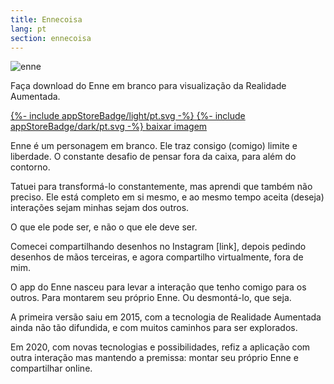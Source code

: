 ```yaml
---
title: Ennecoisa
lang: pt
section: ennecoisa
---
```

<div class="gsm-enne">
  <div class="gsm-enne__img">
    <img src="{{ "/assets/images/ennecoisa.png" | relative_url }}" alt="enne">
    <p class="gsm-enne__img__subtitle">
      Faça download do Enne em branco para visualização da Realidade Aumentada.
    </p>
    <div>
      <a class="gsm-enne__img__appstore _light" href="https://apps.apple.com/br/app/ennecoisa-app/id1497722984" target="_blank" rel="noopener noreferrer">
        {%- include appStoreBadge/light/pt.svg -%}
      </a>
      <a class="gsm-enne__img__appstore _dark" href="https://apps.apple.com/br/app/ennecoisa-app/id1497722984" target="_blank" rel="noopener noreferrer">
        {%- include appStoreBadge/dark/pt.svg -%}
      </a>
      <a class="gsm-enne__img__download" href="{{ "/assets/images/ennecoisa.png" | relative_url }}" download="ennecoisa">baixar imagem</a>
    </div>
  </div>
  <div class="gsm-enne__description">
    <p>
      Enne é um personagem em branco. Ele traz consigo (comigo) limite e liberdade. O constante desafio de pensar fora da caixa, para além do contorno.
    </p>
    <p>
      Tatuei para transformá-lo constantemente, mas aprendi que também não preciso. Ele está completo em si mesmo, e ao mesmo tempo aceita (deseja) interações sejam minhas sejam dos outros.
    </p>
    <p>
      O que ele pode ser, e não o que ele deve ser.
    </p>
    <p>
      Comecei compartilhando desenhos no Instagram [link], depois pedindo desenhos de mãos terceiras, e agora compartilho virtualmente, fora de mim.
    </p>
    <p>
      O app do Enne nasceu para levar a interação que tenho comigo para os outros. Para montarem seu próprio Enne. Ou desmontá-lo, que seja.
    </p>
    <p>
      A primeira versão saiu em 2015, com a tecnologia de Realidade Aumentada ainda não tão difundida, e com muitos caminhos para ser explorados.
    </p>
    <p>
      Em 2020, com novas tecnologias e possibilidades, refiz a aplicação com outra interação mas mantendo a premissa: montar seu próprio Enne e compartilhar online.
    </p>
  </div>
</div>

<script src="{{ "/assets/js/listenApp.js " | prepend: site.baseurl }}"></script>
